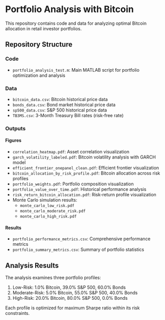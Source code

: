 # Portfolio Analysis with Bitcoin

This repository contains code and data for analyzing optimal Bitcoin allocation in retail investor portfolios.

## Repository Structure

### Code
- `portfolio_analysis_test.m`: Main MATLAB script for portfolio optimization and analysis

### Data
- `bitcoin_data.csv`: Bitcoin historical price data
- `bonds_data.csv`: Bond market historical price data
- `sp500_data.csv`: S&P 500 historical price data
- `TB3MS.csv`: 3-Month Treasury Bill rates (risk-free rate)

### Outputs
#### Figures
- `correlation_heatmap.pdf`: Asset correlation visualization
- `garch_volatility_labeled.pdf`: Bitcoin volatility analysis with GARCH model
- `efficient_frontier_onepanel_clean.pdf`: Efficient frontier visualization
- `bitcoin_allocation_by_risk_profile.pdf`: Bitcoin allocation across risk profiles
- `portfolio_weights.pdf`: Portfolio composition visualization
- `portfolio_value_over_time.pdf`: Historical performance analysis
- `risk_return_bitcoin_allocation.pdf`: Risk-return profile visualization
- Monte Carlo simulation results:
  - `monte_carlo_low_risk.pdf`
  - `monte_carlo_moderate_risk.pdf`
  - `monte_carlo_high_risk.pdf`

#### Results
- `portfolio_performance_metrics.csv`: Comprehensive performance metrics
- `portfolio_summary_metrics.csv`: Summary of portfolio statistics

## Analysis Results
The analysis examines three portfolio profiles:
1. Low-Risk: 1.0% Bitcoin, 39.0% S&P 500, 60.0% Bonds
2. Moderate-Risk: 5.0% Bitcoin, 55.0% S&P 500, 40.0% Bonds
3. High-Risk: 20.0% Bitcoin, 80.0% S&P 500, 0.0% Bonds

Each profile is optimized for maximum Sharpe ratio within its risk constraints. 